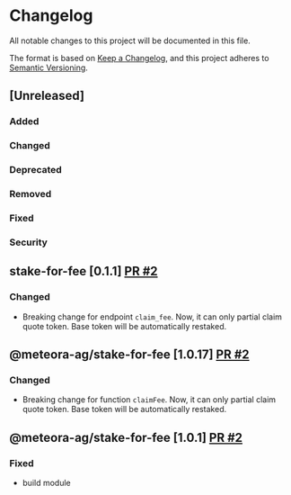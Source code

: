 # Changelog

All notable changes to this project will be documented in this file.

The format is based on [Keep a Changelog](https://keepachangelog.com/en/1.0.0/),
and this project adheres to [Semantic Versioning](https://semver.org/spec/v2.0.0.html).

## [Unreleased]

### Added

### Changed

### Deprecated

### Removed

### Fixed

### Security

## stake-for-fee [0.1.1] [PR #2](https://github.com/MeteoraAg/alpha-vault-sdk/pull/2)

### Changed

- Breaking change for endpoint `claim_fee`. Now, it can only partial claim quote token. Base token will be automatically restaked.

## @meteora-ag/stake-for-fee [1.0.17] [PR #2](https://github.com/MeteoraAg/alpha-vault-sdk/pull/2)

### Changed

- Breaking change for function `claimFee`. Now, it can only partial claim quote token. Base token will be automatically restaked.

## @meteora-ag/stake-for-fee [1.0.1] [PR #2](https://github.com/MeteoraAg/alpha-vault-sdk/pull/2)

### Fixed

- build module
